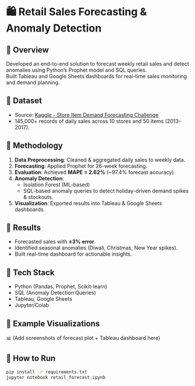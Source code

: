 # 🛍️ Retail Sales Forecasting & Anomaly Detection

## 🔹 Overview
Developed an end-to-end solution to forecast weekly retail sales and detect anomalies using Python’s Prophet model and SQL queries.  
Built Tableau and Google Sheets dashboards for real-time sales monitoring and demand planning.

## 🔹 Dataset
- Source: [Kaggle - Store Item Demand Forecasting Challenge](https://www.kaggle.com/competitions/demand-forecasting-kernels-only/data)
- 145,000+ records of daily sales across 10 stores and 50 items (2013–2017).

## 🔹 Methodology
1. **Data Preprocessing**: Cleaned & aggregated daily sales to weekly data.  
2. **Forecasting**: Applied Prophet for 26-week forecasting.  
3. **Evaluation**: Achieved **MAPE = 2.62%** (~97.4% forecast accuracy).  
4. **Anomaly Detection**:  
   - Isolation Forest (ML-based)  
   - SQL-based anomaly queries to detect holiday-driven demand spikes & stockouts.  
5. **Visualization**: Exported results into Tableau & Google Sheets dashboards.

## 🔹 Results
- Forecasted sales with **±3% error**.  
- Identified seasonal anomalies (Diwali, Christmas, New Year spikes).  
- Built real-time dashboard for actionable insights.  

## 🔹 Tech Stack
- Python (Pandas, Prophet, Scikit-learn)  
- SQL (Anomaly Detection Queries)  
- Tableau, Google Sheets  
- Jupyter/Colab  

## 🔹 Example Visualizations
📊 (Add screenshots of forecast plot + Tableau dashboard here)

## 🔹 How to Run
```bash
pip install -r requirements.txt
jupyter notebook retail_forecast.ipynb
